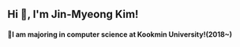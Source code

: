 <h2 >Hi 👋, I'm Jin-Myeong Kim!</h2>
<h4>  🔭I am majoring in computer science at Kookmin University!(2018~)</h4>
